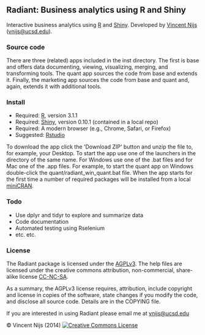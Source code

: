 ## Radiant: Business analytics using R and Shiny

Interactive business analytics using [R](http://www.r-project.org/) and [Shiny](http://www.rstudio.com/shiny/). Developed by [Vincent Nijs](http://rady.ucsd.edu/faculty/directory/nijs/) (vnijs@ucsd.edu). 

### Source code 

There are three (related) apps included in the inst directory. The first is base and offers data documenting, viewing, visualizing, merging, and transforming tools. The quant app sources the code from base and extends it. Finally, the marketing app sources the code from base and quant and, again, extends it with additional tools.

### Install 

- Required: [R](http://cran.rstudio.com/), version 3.1.1 
- Required: [Shiny](http://www.rstudio.com/shiny/), version 0.10.1 (contained in a local repo)
- Required: A modern browser (e.g., Chrome, Safari, or Firefox)
- Suggested: [Rstudio](http://www.rstudio.com/ide/download/)

To download the app click the 'Download ZIP' button and unzip the file to, for example, your Desktop. To start the app use one of the launchers in the directory of the same name. For Windows use one of the .bat files and for Mac one of the .app files. For example, to start the quant app on Windows double-click the quant/radiant\_win\_quant.bat file. When the app starts for the first time a number of required packages will be installed from a local [miniCRAN](https://github.com/andrie/miniCRAN). 

### Todo

- Use dplyr and tidyr to explore and summarize data
- Code documentation
- Automated testing using Rselenium
- etc. etc.

### License

The Radiant package is licensed under the <a href="http://www.tldrlegal.com/l/AGPL3" target="\_blank">AGPLv3</a>. The help files are licensed under the creative commons attribution, non-commercial, share-alike license <a href="http://creativecommons.org/licenses/by-nc-sa/4.0/" target="\_blank">CC-NC-SA</a>.

As a summary, the AGPLv3 license requires, attribution, include copyright and license in copies of the software, state changes if you modify the code, and disclose all source code. Details are in the COPYING file.

If you are interested in using Radiant please email me at vnijs@ucsd.edu

&copy; Vincent Nijs (2014) <a rel="license" href="http://creativecommons.org/licenses/by-nc-sa/4.0/" target="_blank"><img alt="Creative Commons License" style="border-width:0" src="http://i.creativecommons.org/l/by-nc-sa/4.0/80x15.png" /></a>
